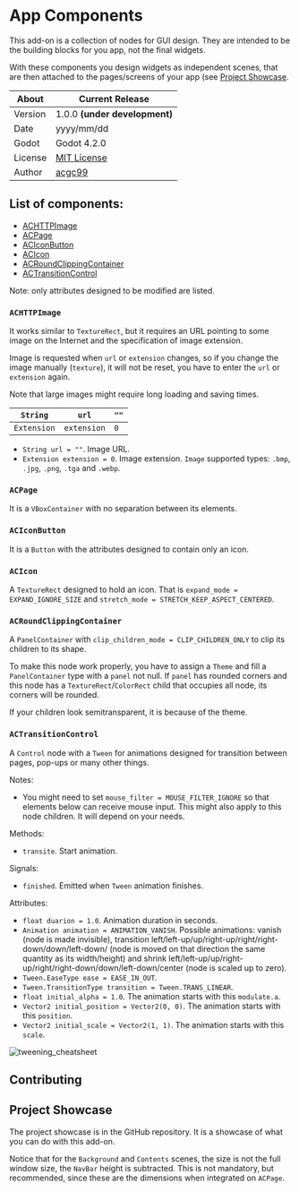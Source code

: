 # App Components

This add-on is a collection of nodes for GUI design. They are intended to be the building blocks for you app, not the final widgets.

With these components you design widgets as independent scenes, that are then attached to the pages/screens of your app (see [Project Showcase](#projectshowcase).

| About      | Current Release                     |
|------------|-------------------------------------|
| Version    | 1.0.0 **(under development)**       |
| Date       | yyyy/mm/dd                          |
| Godot      | Godot 4.2.0                         |
| License    | [MIT License](./LICENSE.md)     |
| Author     | [acgc99](https://github.com/acgc99) |

## List of components:
- [ACHTTPImage](#achttpimage)
- [ACPage](#acpage)
- [ACIconButton](#aciconbutton)
- [ACIcon](#acicon)
- [ACRoundClippingContainer](#acroundclippingcontainer)
- [ACTransitionControl](#actransitioncontrol)

Note: only attributes designed to be modified are listed.

### `ACHTTPImage` <a name="achttpimage"></a>

It works similar to `TextureRect`, but it requires an URL pointing to some image on the Internet and the specification of image extension.

Image is requested when `url` or `extension` changes, so if you change the image manually (`texture`), it will not be reset, you have to enter the `url` or `extension` again.

Note that large images might require long loading and saving times.

| `String`    | `url`       | `""` |
|-------------|-------------|------|
| `Extension` | `extension` | `0`  |


- `String url = ""`. Image URL.
- `Extension extension = 0`. Image extension. `Image` supported types: `.bmp`, `.jpg`, `.png`, `.tga` and `.webp`.

### `ACPage` <a name="acpage"></a>

It is a `VBoxContainer` with no separation between its elements.

### `ACIconButton` <a name="aciconbutton"></a>

It is a `Button` with the attributes designed to contain only an icon.

### `ACIcon` <a name="acicon"></a>

A `TextureRect` designed to hold an icon. That is `expand_mode = EXPAND_IGNORE_SIZE` and `stretch_mode = STRETCH_KEEP_ASPECT_CENTERED`.

### `ACRoundClippingContainer` <a name="acroundclippingcontainer"></a>

A `PanelContainer` with `clip_children_mode = CLIP_CHILDREN_ONLY` to clip its children to its shape.

To make this node work properly, you have to assign a `Theme` and fill a `PanelContainer` type with a `panel` not null. If `panel` has rounded corners and this node has a `TextureRect`/`ColorRect` child that occupies all node, its corners will be rounded.

If your children look semitransparent, it is because of the theme.

### `ACTransitionControl` <a name="actransitioncontrol"></a>

A `Control` node with a `Tween` for animations designed for transition between pages, pop-ups or many other things.

Notes:
- You might need to set `mouse_filter = MOUSE_FILTER_IGNORE` so that elements below can receive mouse input. This might also apply to this node children. It will depend on your needs.

Methods:
- `transite`. Start animation.

Signals:
- `finished`. Emitted when `Tween` animation finishes.

Attributes:
- `float duarion = 1.0`. Animation duration in seconds.
- `Animation animation = ANIMATION_VANISH`. Possible animations: vanish (node is made invisible), transition left/left-up/up/right-up/right/right-down/down/left-down/ (node is moved on that direction the same quantity as its width/height) and shrink left/left-up/up/right-up/right/right-down/down/left-down/center (node is scaled up to zero).
- `Tween.EaseType ease = EASE_IN_OUT`.
- `Tween.TransitionType transition = Tween.TRANS_LINEAR`.
- `float initial_alpha = 1.0`. The animation starts with this `modulate.a`.
- `Vector2 initial_position = Vector2(0, 0)`. The animation starts with this `position`.
- `Vector2 initial_scale = Vector2(1, 1)`. The animation starts with this `scale`.

![tweening_cheatsheet](https://raw.githubusercontent.com/godotengine/godot-docs/master/img/tween_cheatsheet.webp) 

## Contributing <a name="contributing"></a>

## Project Showcase <a name="projectshowcase"></a>

The project showcase is in the GitHub repository. It is a showcase of what you can do with this add-on.

Notice that for the `Background` and `Contents` scenes, the size is not the full window size, the `NavBar` height is subtracted. This is not mandatory, but recommended, since these are the dimensions when integrated on `ACPage`.